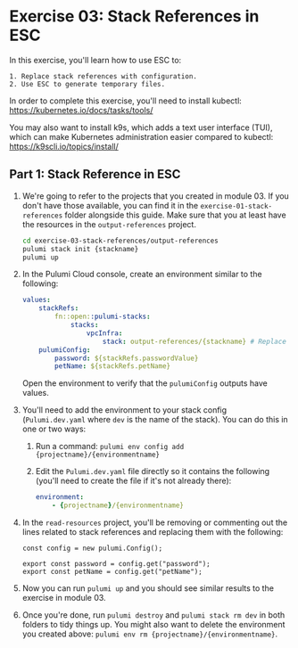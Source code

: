 # Exercise 03: Stack References in ESC

In this exercise, you'll learn how to use ESC to:

    1. Replace stack references with configuration.
    2. Use ESC to generate temporary files.

In order to complete this exercise, you'll need to install kubectl: https://kubernetes.io/docs/tasks/tools/

You may also want to install k9s, which adds a text user interface (TUI), which can make Kubernetes administration easier compared to kubectl: https://k9scli.io/topics/install/

## Part 1: Stack Reference in ESC

1. We're going to refer to the projects that you created in module 03. If you don't have those available, you can find it in the `exercise-01-stack-references` folder alongside this guide. Make sure that you at least have the resources in the `output-references` project.

    ```bash
    cd exercise-03-stack-references/output-references
    pulumi stack init {stackname}
    pulumi up
    ```

1. In the Pulumi Cloud console, create an environment similar to the following:

    ```yaml
    values:
        stackRefs:
            fn::open::pulumi-stacks:
                stacks:
                    vpcInfra:
                        stack: output-references/{stackname} # Replace this with the path to your VPC stack
        pulumiConfig:
            password: ${stackRefs.passwordValue}
            petName: ${stackRefs.petName}
    ```

    Open the environment to verify that the `pulumiConfig` outputs have values.

1. You'll need to add the environment to your stack config (`Pulumi.dev.yaml` where `dev` is the name of the stack). You can do this in one or two ways:

    1. Run a command: `pulumi env config add {projectname}/{environmentname}`
    1. Edit the `Pulumi.dev.yaml` file directly so it contains the following (you'll need to create the file if it's not already there):

        ```yaml
        environment:
            - {projectname}/{environmentname}
        ```

1. In the `read-resources` project, you'll be removing or commenting out the lines related to stack references and replacing them with the following:

    ```
    const config = new pulumi.Config();

    export const password = config.get("password");
    export const petName = config.get("petName");
    ```

1. Now you can run `pulumi up` and you should see similar results to the exercise in module 03.

1. Once you're done, run `pulumi destroy` and `pulumi stack rm dev` in both folders to tidy things up. You might also want to delete the environment you created above: `pulumi env rm {projectname}/{environmentname}`.
